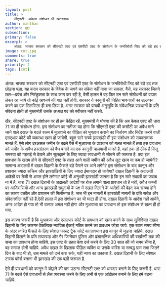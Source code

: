 ```yaml
---
layout: post
title: >
    सीएनटी: अकेला संशोधन भी खतरनाक
author: manthan
section: मुद्दा
subsection:
primary: false
excerpt: >
    अंतत: भाजपा सरकार को सीएनटी एक्ट एवं एसपीटी एक्ट के संशोधन के जनविरोधी जिद को बड़े हद तक छोड़ना पड़ा. जैसे, यह सरकार जितने छल—प्रपंच और निरंकुशता के साथ काम कर रही है, वैसी हालत में वह फिर उन सारे संशोधनों को वापस लेकर आ जाये तो कोई आश्चर्य की बात नहीं होगी.
image: cnt.jpg
comments: true
share: true
priority: 2
tags: [cnt]
---
```


अंतत: भाजपा सरकार को सीएनटी एक्ट एवं एसपीटी एक्ट के संशोधन के जनविरोधी जिद को बड़े हद तक छोड़ना पड़ा. यह कदम सरकार के विवेक के जगने का संकेत नहीं माना जा सकता. वैसे, यह सरकार जितने छल—प्रपंच और निरंकुशता के साथ काम कर रही है, वैसी हालत में वह फिर उन सारे संशोधनों को वापस लेकर आ जाये तो कोई आश्चर्य की बात नहीं होगी. सरकार ने कानूनों की निहित भावनाओं का उल्लंघन करने का एक सिलसिला ही बना लिया है. अगर सरकार को पांचवी अनुसूचि के संवैधानिक प्रावधानों के प्रति संवेदना होती तो मुख्यमंत्री उसके अध्यक्ष पद को स्वीकार नहीं करते.

खैर, सीएनटी एक्ट के संशोधन पर ही हम केंद्रित रहें. मुख्यमंत्री ने घोषणा की है कि अब केवल एक्ट की धारा 71 का ही संशोधन होगा. इस संशोधन का नतीजा यह होगा कि सीएनटी एक्ट की कसौटी पर अवैध माने जाने वाले दखल के बदले रकम में मुआवजे का पीड़ित को भुगतान कराने का निर्धारण और निर्देश करने वाली एसएआर कोर्ट की व्यवस्था खत्म हो जायेगी. बहुत सारे सच्चे झारखंडी भी इस संशोधन को सकारात्मक मानते हैं. ऐसे लोग दरअसल जमीन के बदले पैसे में मुआवजा के प्रावधान को गलत मानते हैं तथा इस प्रावधान को जमीन के अवैध हस्तांतरण को वैध बनाने का एक कानूनी चालबाजी मानते हैं. यहां तक तो ठीक है किंतु समस्या को गहराई से देखने और सुलझाने के लिए ज्यादा सावधानी से सोचने की जरूरत है. क्या इस प्रावधान के खतम होने से सीएनटी एक्ट के तहत आने वाली जमीन की अवैध लूट खत्म या कम हो जायेगी? सामान्य अदालतों में दखल दिहानी के फैसले बड़े पैमाने पर आने लगेंगे? इस संशोधन के बाद कानून और प्रशासन ज्यादा सक्रिय और झारखंडियों के लिए ज्यादा ईमानदार हो जायेगा? दखल दिहानी के अदालती आदेशों पर तेजी से अमल होने लगेगा? कोई भी अनुभवी झारखंडी जानता है कि इन सारे सवालों का जवाब ना में है. धारा 71 दखल दिहानी के अदालती आदेशों पर रोक लगाने वाला प्रावधान तो है नहीं, अवैध कब्जों पर आदिवासियों और अन्य झारखंडी समुदायों के पक्ष में दखल दिलाने के आदेशों की बेहद कम संख्या होने का कारण वकील और प्रशासन की मिलीभगत है. जज भी इन मामलों में झारखंडी मामलों के प्रति सचेत और संवेदनशील नहीं रहे हैं.ऐसी हालत में इस संशोधन का भी घाटा ही होगा. दखल दिहानी के आदेश नहीं आयेंगे, अगर आदेश हो गया तो भी उसपर अमल नहीं होगा और मुआवजा का प्रावधान तो इस संशोधन से खत्म ही हो गया.

इस कारण जरूरी है कि मुआवजा और एसएआर कोर्ट के प्रावधान को खत्म करने के साथ सुनिश्चित दखल दिहानी के लिए कारगर वैकल्पिक न्यायिक ईकाई गठित करने का प्रावधान जोड़ा जाये. एक खास समय सीमा के अंदर त्वरित फैसले के लिए स्पेशल फास्ट ट्रैक कोर्ट का प्रावधान इस कानून में जुड़ना चाहिये. दखल दिहानी दिलाने के प्रति लापरवाह और गैर जिम्मेवार पुलिस और प्रशासनिक अधिकारियों की बर्खास्गी तक की सजा का प्रावधान होना चाहिये. इस एक्ट के तहत केश दर्ज करने के लिए 30 साल की जो समय सीमा है, वह समाप्त होनी चाहिये. अवैध दखल के खिलाफ पीड़ित व्यक्ति या उसके वारिश या सम्बद्ध ग्राम सभा जितने दिन के बाद भी हो, उस मामले को दर्ज करा सके, यही न्याय का तकाजा है. दखल दिहानी के लिए स्पेशल टास्क फोर्स बनाना भी झारखंड की एक बड़ी जरूरत है.

ऐसे ही प्रावधानों को कानून में जोड़ने की मांग उठाना सीएनटी एक्ट को धारदार बनाने के लिए जरूरी है. धारा 71 के बदले ऐसे प्रावधानों से लैस व्यवस्था करने के लिए अभी से एक आंदोलन बनाने के लिए हमे बढना चाहिये.